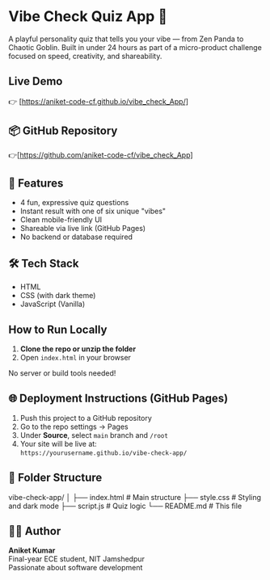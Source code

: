
# Vibe Check Quiz App 🎯

A playful personality quiz that tells you your vibe — from Zen Panda to Chaotic Goblin. Built in under 24 hours as part of a micro-product challenge focused on speed, creativity, and shareability.

## Live Demo

👉 [https://aniket-code-cf.github.io/vibe_check_App/]

## 📦 GitHub Repository

👉[https://github.com/aniket-code-cf/vibe_check_App]

## 🚀 Features

- 4 fun, expressive quiz questions
- Instant result with one of six unique "vibes"
- Clean mobile-friendly UI
- Shareable via live link (GitHub Pages)
- No backend or database required

## 🛠️ Tech Stack

- HTML
- CSS (with dark theme)
- JavaScript (Vanilla)
 
## How to Run Locally

1. **Clone the repo or unzip the folder**
2. Open `index.html` in your browser

No server or build tools needed!

## 🌐 Deployment Instructions (GitHub Pages)

1. Push this project to a GitHub repository
2. Go to the repo settings → Pages
3. Under **Source**, select `main` branch and `/root`
4. Your site will be live at:  
   `https://yourusername.github.io/vibe-check-app/`

##  📂 Folder Structure

vibe-check-app/
│
├── index.html # Main structure
├── style.css # Styling and dark mode
├── script.js # Quiz logic
└── README.md # This file

## 🧑‍💻 Author

**Aniket Kumar**  
Final-year ECE student, NIT Jamshedpur  
Passionate about software development
